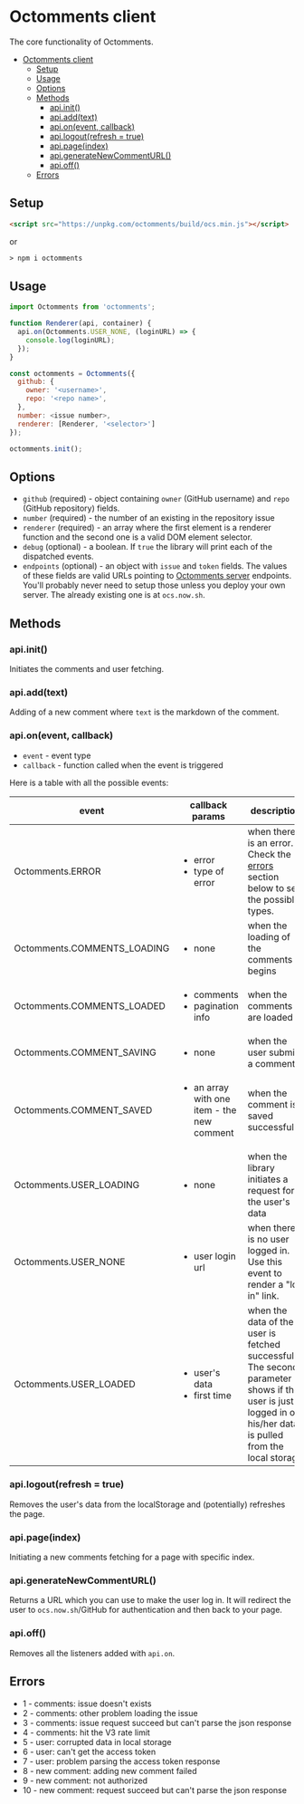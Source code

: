 # Octomments client

The core functionality of Octomments.

- [Octomments client](#octomments-client)
  - [Setup](#setup)
  - [Usage](#usage)
  - [Options](#options)
  - [Methods](#methods)
    - [api.init()](#apiinit)
    - [api.add(text)](#apiaddtext)
    - [api.on(event, callback)](#apionevent-callback)
    - [api.logout(refresh = true)](#apilogoutrefresh--true)
    - [api.page(index)](#apipageindex)
    - [api.generateNewCommentURL()](#apigeneratenewcommenturl)
    - [api.off()](#apioff)
  - [Errors](#errors)

## Setup

```html
<script src="https://unpkg.com/octomments/build/ocs.min.js"></script>
```

or 

```html
> npm i octomments
```

## Usage

```js
import Octomments from 'octomments';

function Renderer(api, container) {
  api.on(Octomments.USER_NONE, (loginURL) => {
    console.log(loginURL);
  });
}

const octomments = Octomments({
  github: {
    owner: '<username>',
    repo: '<repo name>',
  },
  number: <issue number>,
  renderer: [Renderer, '<selector>']
});

octomments.init();
```

## Options

* `github` (required) - object containing `owner` (GitHub username) and `repo` (GitHub repository) fields.
* `number` (required) - the number of an existing in the repository issue
* `renderer` (required) - an array where the first element is a renderer function and the second one is a valid DOM element selector.
* `debug` (optional) - a boolean. If `true` the library will print each of the dispatched events.
* `endpoints` (optional) - an object with `issue` and `token` fields. The values of these fields are valid URLs pointing to [Octomments server](../server) endpoints. You'll probably never need to setup those unless you deploy your own server. The already existing one is at `ocs.now.sh`.

## Methods

### api.init()

Initiates the comments and user fetching.

### api.add(text)

Adding of a new comment where `text` is the markdown of the comment.

### api.on(event, callback)

* `event` - event type
* `callback` - function called when the event is triggered

Here is a table with all the possible events:

|event | callback params | description
|---|---|---
|Octomments.ERROR | <ul><li>error</li><li>type of error</li></ul> | when there is an error. Check the [errors](#errors) section below to see the possible types.
|Octomments.COMMENTS_LOADING | <ul><li>none</li></ul> | when the loading of the comments begins
|Octomments.COMMENTS_LOADED | <ul><li>comments</li><li>pagination info</li></ul> | when the comments are loaded
|Octomments.COMMENT_SAVING | <ul><li>none</li></ul> | when the user submits a comment
|Octomments.COMMENT_SAVED | <ul><li>an array with one item - the new comment</li></ul> | when the comment is saved successfully
|Octomments.USER_LOADING | <ul><li>none</li></ul> | when the library initiates a request for the user's data
|Octomments.USER_NONE | <ul><li>user login url</li></ul> | when there is no user logged in. Use this event to render a "log in" link.
|Octomments.USER_LOADED | <ul><li>user's data</li><li>first time</li></ul> | when the data of the user is fetched successfully. The second parameter shows if the user is just logged in or his/her data is pulled from the local storage

### api.logout(refresh = true)

Removes the user's data from the localStorage and (potentially) refreshes the page.

### api.page(index)

Initiating a new comments fetching for a page with specific index.

### api.generateNewCommentURL()

Returns a URL which you can use to make the user log in. It will redirect the user to `ocs.now.sh`/GitHub for authentication and then back to your page.

### api.off()

Removes all the listeners added with `api.on`.

## Errors

* 1 - comments: issue doesn't exists
* 2 - comments: other problem loading the issue
* 3 - comments: issue request succeed but can't parse the json response
* 4 - comments: hit the V3 rate limit
* 5 - user: corrupted data in local storage
* 6 - user: can't get the access token
* 7 - user: problem parsing the access token response
* 8 - new comment: adding new comment failed
* 9 - new comment: not authorized
* 10 - new comment: request succeed but can't parse the json response
